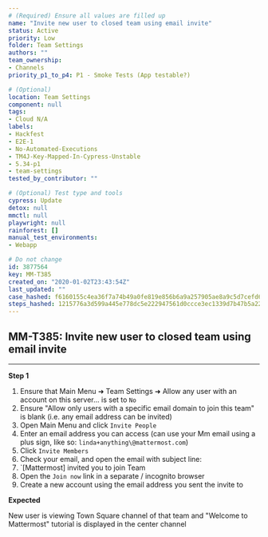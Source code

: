 ```yaml
---
# (Required) Ensure all values are filled up
name: "Invite new user to closed team using email invite"
status: Active
priority: Low
folder: Team Settings
authors: ""
team_ownership:
- Channels
priority_p1_to_p4: P1 - Smoke Tests (App testable?)

# (Optional)
location: Team Settings
component: null
tags:
- Cloud N/A
labels:
- Hackfest
- E2E-1
- No-Automated-Executions
- TM4J-Key-Mapped-In-Cypress-Unstable
- 5.34-p1
- team-settings
tested_by_contributor: ""

# (Optional) Test type and tools
cypress: Update
detox: null
mmctl: null
playwright: null
rainforest: []
manual_test_environments:
- Webapp

# Do not change
id: 3877564
key: MM-T385
created_on: "2020-01-02T23:43:54Z"
last_updated: ""
case_hashed: f6160155c4ea36f7a74b49a0fe819e856b6a9a257905ae8a9c5d7cefd60636cd008450e47773b3164a1d4f243543538b
steps_hashed: 1215776a3d599a445e778dc5e222947561d0ccce3ec1339d7b47b5a22553d1f1bd9179672f7686de3aea99888d8562d4
---
```


<!-- (Auto-generated) Based on frontmatter's "key" and "name" -->

## MM-T385: Invite new user to closed team using email invite

---

**Step 1**

1. Ensure that Main Menu ➜ Team Settings ➜ Allow any user with an account on this server... is set to `No`
2. Ensure "Allow only users with a specific email domain to join this team" is blank (i.e. any email address can be invited)
3. Open Main Menu and click `Invite People`
4. Enter an email address you can access (can use your Mm email using a plus sign, like so: `linda+anything\@mattermost.com`)
5. Click `Invite Members`
6. Check your email, and open the email with subject line:
7. \`\[Mattermost] invited you to join Team
8. Open the `Join now` link in a separate / incognito browser
9. Create a new account using the email address you sent the invite to

**Expected**

New user is viewing Town Square channel of that team and "Welcome to Mattermost" tutorial is displayed in the center channel
